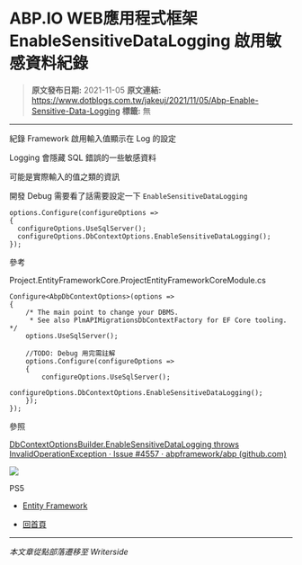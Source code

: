 # ABP.IO WEB應用程式框架 EnableSensitiveDataLogging 啟用敏感資料紀錄

> **原文發布日期:** 2021-11-05
> **原文連結:** https://www.dotblogs.com.tw/jakeuj/2021/11/05/Abp-Enable-Sensitive-Data-Logging
> **標籤:** 無

---

紀錄 Framework 啟用輸入值顯示在 Log 的設定

Logging 會隱藏 SQL 錯誤的一些敏感資料

可能是實際輸入的值之類的資訊

開發 Debug 需要看了話需要設定一下 `EnableSensitiveDataLogging`

```
options.Configure(configureOptions =>
{
  configureOptions.UseSqlServer();
  configureOptions.DbContextOptions.EnableSensitiveDataLogging();
});
```

參考

Project.EntityFrameworkCore.ProjectEntityFrameworkCoreModule.cs

```
Configure<AbpDbContextOptions>(options =>
{
    /* The main point to change your DBMS.
     * See also PlmAPIMigrationsDbContextFactory for EF Core tooling. */
    options.UseSqlServer();

    //TODO: Debug 用完需註解
    options.Configure(configureOptions =>
    {
        configureOptions.UseSqlServer();
        configureOptions.DbContextOptions.EnableSensitiveDataLogging();
    });
});
```

參照

[DbContextOptionsBuilder.EnableSensitiveDataLogging throws InvalidOperationException · Issue #4557 · abpframework/abp (github.com)](https://github.com/abpframework/abp/issues/4557)

![](https://card.psnprofiles.com/1/jakeuj.png)

PS5

* [Entity Framework](/jakeuj/Tags?qq=Entity%20Framework)

* [回首頁](/jakeuj)

---

*本文章從點部落遷移至 Writerside*
